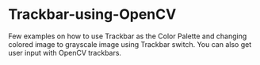 # Trackbar-using-OpenCV
Few examples on how to use Trackbar as the Color Palette and changing colored image to grayscale image using Trackbar switch. You can also get user input with OpenCV trackbars.
